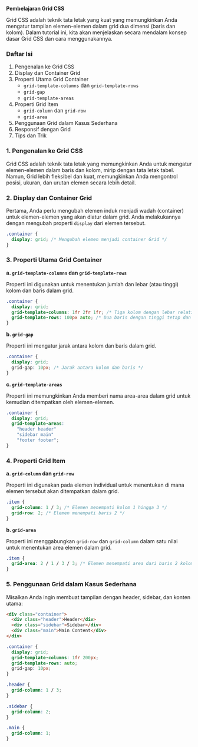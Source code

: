 **Pembelajaran Grid CSS**

Grid CSS adalah teknik tata letak yang kuat yang memungkinkan Anda mengatur tampilan elemen-elemen dalam grid dua dimensi (baris dan kolom). Dalam tutorial ini, kita akan menjelaskan secara mendalam konsep dasar Grid CSS dan cara menggunakannya.

### Daftar Isi

1. Pengenalan ke Grid CSS
2. Display dan Container Grid
3. Properti Utama Grid Container
   - `grid-template-columns` dan `grid-template-rows`
   - `grid-gap`
   - `grid-template-areas`
4. Properti Grid Item
   - `grid-column` dan `grid-row`
   - `grid-area`
5. Penggunaan Grid dalam Kasus Sederhana
6. Responsif dengan Grid
7. Tips dan Trik

### 1. Pengenalan ke Grid CSS

Grid CSS adalah teknik tata letak yang memungkinkan Anda untuk mengatur elemen-elemen dalam baris dan kolom, mirip dengan tata letak tabel. Namun, Grid lebih fleksibel dan kuat, memungkinkan Anda mengontrol posisi, ukuran, dan urutan elemen secara lebih detail.

### 2. Display dan Container Grid

Pertama, Anda perlu mengubah elemen induk menjadi wadah (container) untuk elemen-elemen yang akan diatur dalam grid. Anda melakukannya dengan mengubah properti `display` dari elemen tersebut.

```css
.container {
  display: grid; /* Mengubah elemen menjadi container Grid */
}
```

### 3. Properti Utama Grid Container

**a. `grid-template-columns` dan `grid-template-rows`**

Properti ini digunakan untuk menentukan jumlah dan lebar (atau tinggi) kolom dan baris dalam grid.

```css
.container {
  display: grid;
  grid-template-columns: 1fr 2fr 1fr; /* Tiga kolom dengan lebar relatif */
  grid-template-rows: 100px auto; /* Dua baris dengan tinggi tetap dan sisa ruang */
}
```

**b. `grid-gap`**

Properti ini mengatur jarak antara kolom dan baris dalam grid.

```css
.container {
  display: grid;
  grid-gap: 10px; /* Jarak antara kolom dan baris */
}
```

**c. `grid-template-areas`**

Properti ini memungkinkan Anda memberi nama area-area dalam grid untuk kemudian ditempatkan oleh elemen-elemen.

```css
.container {
  display: grid;
  grid-template-areas:
    "header header"
    "sidebar main"
    "footer footer";
}
```

### 4. Properti Grid Item

**a. `grid-column` dan `grid-row`**

Properti ini digunakan pada elemen individual untuk menentukan di mana elemen tersebut akan ditempatkan dalam grid.

```css
.item {
  grid-column: 1 / 3; /* Elemen menempati kolom 1 hingga 3 */
  grid-row: 2; /* Elemen menempati baris 2 */
}
```

**b. `grid-area`**

Properti ini menggabungkan `grid-row` dan `grid-column` dalam satu nilai untuk menentukan area elemen dalam grid.

```css
.item {
  grid-area: 2 / 1 / 3 / 3; /* Elemen menempati area dari baris 2 kolom 1 hingga baris 3 kolom 3 */
}
```

### 5. Penggunaan Grid dalam Kasus Sederhana

Misalkan Anda ingin membuat tampilan dengan header, sidebar, dan konten utama:

```html
<div class="container">
  <div class="header">Header</div>
  <div class="sidebar">Sidebar</div>
  <div class="main">Main Content</div>
</div>
```

```css
.container {
  display: grid;
  grid-template-columns: 1fr 200px;
  grid-template-rows: auto;
  grid-gap: 10px;
}

.header {
  grid-column: 1 / 3;
}

.sidebar {
  grid-column: 2;
}

.main {
  grid-column: 1;
} 
